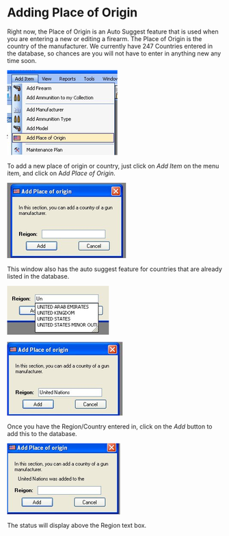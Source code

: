 # Adding Place of Origin

Right now, the Place of Origin is an Auto Suggest feature that is used when you are entering a new or editing a firearm.  The Place of Origin is the country of the manufacturer.  We currently have 247 Countries entered in the database, so chances are you will not have to enter in anything new any time soon.

![](images/Adding_Items_Origin_Menu.jpg)

To add a new place of origin or country, just click on *Add Item* on the menu item, and click on A*dd Place of Origin*.

![](images/Adding_Items_Origin_Blank.jpg)

This window also has the auto suggest feature for countries that are already listed in the database.

![](images/Adding_Items_Origin_Suggest.jpg)

![](images/Adding_Items_Origin_Filled.jpg)

Once you have the Region/Country entered in, click on the *Add* button to add this to the database.

![](images/Adding_Items_Origin_Completed.jpg)

The status will display above the Region text box.